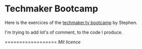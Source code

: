 Techmaker Bootcamp 
==================

Here is the exercices of the [techmaker.tv bootcamp](http://www.techmaker.tv/bootcamp) by Stephen. 

I'm trying to add lot's of comment, to the code I produce. 



==================
*Mit licence*
